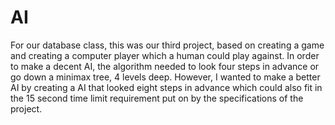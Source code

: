 AI
==

For our database class, this was our third project, based on creating a game and creating a computer player which a human could play against. In order to make a decent AI, the algorithm needed to look four steps in advance or go down a minimax tree, 4 levels deep. However, I wanted to make a better AI by creating a AI that looked eight steps in advance which could also fit in the 15 second time limit requirement put on by the specifications of the project.
